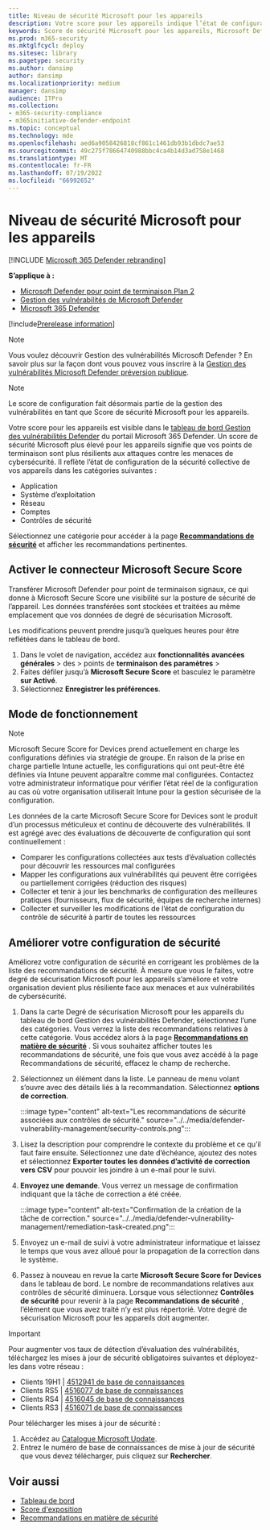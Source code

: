 ```yaml
---
title: Niveau de sécurité Microsoft pour les appareils
description: Votre score pour les appareils indique l’état de configuration de la sécurité collective de vos appareils dans l’application, le système d’exploitation, le réseau, les comptes et les contrôles de sécurité.
keywords: Score de sécurité Microsoft pour les appareils, Microsoft Defender pour point de terminaison score de sécurité Microsoft pour les appareils, degré de sécurisation, score de configuration, Gestion des menaces et des vulnérabilités, contrôles de sécurité, opportunités d’amélioration, score de configuration de sécurité au fil du temps, sécurité posture, base de référence
ms.prod: m365-security
ms.mktglfcycl: deploy
ms.sitesec: library
ms.pagetype: security
ms.author: dansimp
author: dansimp
ms.localizationpriority: medium
manager: dansimp
audience: ITPro
ms.collection:
- m365-security-compliance
- m365initiative-defender-endpoint
ms.topic: conceptual
ms.technology: mde
ms.openlocfilehash: aed6a9058426818cf861c1461db93b1dbdc7ae53
ms.sourcegitcommit: 49c275f78664740988bbc4ca4b14d3ad758e1468
ms.translationtype: MT
ms.contentlocale: fr-FR
ms.lasthandoff: 07/19/2022
ms.locfileid: "66992652"
---
```

# <a name="microsoft-secure-score-for-devices"></a>Niveau de sécurité Microsoft pour les appareils

[!INCLUDE [Microsoft 365 Defender rebranding](../../includes/microsoft-defender.md)]

**S’applique à :**

- [Microsoft Defender pour point de terminaison Plan 2](https://go.microsoft.com/fwlink/?linkid=2154037)
- [Gestion des vulnérabilités de Microsoft Defender](index.yml)
- [Microsoft 365 Defender](https://go.microsoft.com/fwlink/?linkid=2118804)

[!include[Prerelease information](../../includes/prerelease.md)]

>[!Note]
> Vous voulez découvrir Gestion des vulnérabilités Microsoft Defender ? En savoir plus sur la façon dont vous pouvez vous inscrire à la [Gestion des vulnérabilités Microsoft Defender préversion publique](../defender-vulnerability-management/get-defender-vulnerability-management.md).

> [!NOTE]
> Le score de configuration fait désormais partie de la gestion des vulnérabilités en tant que Score de sécurité Microsoft pour les appareils.

Votre score pour les appareils est visible dans le [tableau de bord Gestion des vulnérabilités Defender](tvm-dashboard-insights.md) du portail Microsoft 365 Defender. Un score de sécurité Microsoft plus élevé pour les appareils signifie que vos points de terminaison sont plus résilients aux attaques contre les menaces de cybersécurité. Il reflète l’état de configuration de la sécurité collective de vos appareils dans les catégories suivantes :

- Application
- Système d’exploitation
- Réseau
- Comptes
- Contrôles de sécurité

Sélectionnez une catégorie pour accéder à la page [**Recommandations de sécurité**](tvm-security-recommendation.md) et afficher les recommandations pertinentes.

## <a name="turn-on-the-microsoft-secure-score-connector"></a>Activer le connecteur Microsoft Secure Score

Transférer Microsoft Defender pour point de terminaison signaux, ce qui donne à Microsoft Secure Score une visibilité sur la posture de sécurité de l’appareil. Les données transférées sont stockées et traitées au même emplacement que vos données de degré de sécurisation Microsoft.

Les modifications peuvent prendre jusqu’à quelques heures pour être reflétées dans le tableau de bord.

1. Dans le volet de navigation, accédez aux **fonctionnalités** **avancées générales** \> des \> points de **terminaison** **des paramètres** \>
2. Faites défiler jusqu’à **Microsoft Secure Score** et basculez le paramètre **sur Activé**.
3. Sélectionnez **Enregistrer les préférences**.

## <a name="how-it-works"></a>Mode de fonctionnement

> [!NOTE]
> Microsoft Secure Score for Devices prend actuellement en charge les configurations définies via stratégie de groupe. En raison de la prise en charge partielle Intune actuelle, les configurations qui ont peut-être été définies via Intune peuvent apparaître comme mal configurées. Contactez votre administrateur informatique pour vérifier l’état réel de la configuration au cas où votre organisation utiliserait Intune pour la gestion sécurisée de la configuration.

Les données de la carte Microsoft Secure Score for Devices sont le produit d’un processus méticuleux et continu de découverte des vulnérabilités. Il est agrégé avec des évaluations de découverte de configuration qui sont continuellement :

- Comparer les configurations collectées aux tests d’évaluation collectés pour découvrir les ressources mal configurées
- Mapper les configurations aux vulnérabilités qui peuvent être corrigées ou partiellement corrigées (réduction des risques)
- Collecter et tenir à jour les benchmarks de configuration des meilleures pratiques (fournisseurs, flux de sécurité, équipes de recherche internes)
- Collecter et surveiller les modifications de l’état de configuration du contrôle de sécurité à partir de toutes les ressources

## <a name="improve-your-security-configuration"></a>Améliorer votre configuration de sécurité

Améliorez votre configuration de sécurité en corrigeant les problèmes de la liste des recommandations de sécurité. À mesure que vous le faites, votre degré de sécurisation Microsoft pour les appareils s’améliore et votre organisation devient plus résiliente face aux menaces et aux vulnérabilités de cybersécurité.

1. Dans la carte Degré de sécurisation Microsoft pour les appareils du tableau de bord Gestion des vulnérabilités Defender, sélectionnez l’une des catégories. Vous verrez la liste des recommandations relatives à cette catégorie. Vous accédez alors à la page [**Recommandations en matière de sécurité**](tvm-security-recommendation.md) . Si vous souhaitez afficher toutes les recommandations de sécurité, une fois que vous avez accédé à la page Recommandations de sécurité, effacez le champ de recherche.

2. Sélectionnez un élément dans la liste. Le panneau de menu volant s’ouvre avec des détails liés à la recommandation. Sélectionnez **options de correction**.

   :::image type="content" alt-text="Les recommandations de sécurité associées aux contrôles de sécurité." source="../../media/defender-vulnerability-management/security-controls.png":::

3. Lisez la description pour comprendre le contexte du problème et ce qu’il faut faire ensuite. Sélectionnez une date d’échéance, ajoutez des notes et sélectionnez **Exporter toutes les données d’activité de correction vers CSV** pour pouvoir les joindre à un e-mail pour le suivi.

4. **Envoyez une demande**. Vous verrez un message de confirmation indiquant que la tâche de correction a été créée.

   :::image type="content" alt-text="Confirmation de la création de la tâche de correction." source="../../media/defender-vulnerability-management/remediation-task-created.png":::

5. Envoyez un e-mail de suivi à votre administrateur informatique et laissez le temps que vous avez alloué pour la propagation de la correction dans le système.

6. Passez à nouveau en revue la carte **Microsoft Secure Score for Devices** dans le tableau de bord. Le nombre de recommandations relatives aux contrôles de sécurité diminuera. Lorsque vous sélectionnez **Contrôles de sécurité** pour revenir à la page **Recommandations de sécurité** , l’élément que vous avez traité n’y est plus répertorié. Votre degré de sécurisation Microsoft pour les appareils doit augmenter.

> [!IMPORTANT]
>Pour augmenter vos taux de détection d’évaluation des vulnérabilités, téléchargez les mises à jour de sécurité obligatoires suivantes et déployez-les dans votre réseau :
>
> - Clients 19H1 | [4512941 de base de connaissances](https://support.microsoft.com/help/4512941/windows-10-update-kb4512941)
> - Clients RS5 | [4516077 de base de connaissances](https://support.microsoft.com/help/4516077/windows-10-update-kb4516077)
> - Clients RS4 | [4516045 de base de connaissances](https://support.microsoft.com/help/4516045/windows-10-update-kb4516045)
> - Clients RS3 | [4516071 de base de connaissances](https://support.microsoft.com/help/4516071/windows-10-update-kb4516071)
>
> Pour télécharger les mises à jour de sécurité :
>
> 1. Accédez au [Catalogue Microsoft Update](https://www.catalog.update.microsoft.com/home.aspx).
> 2. Entrez le numéro de base de connaissances de mise à jour de sécurité que vous devez télécharger, puis cliquez sur **Rechercher**.

## <a name="related-topics"></a>Voir aussi

- [Tableau de bord](tvm-dashboard-insights.md)
- [Score d'exposition](tvm-exposure-score.md)
- [Recommandations en matière de sécurité](tvm-security-recommendation.md)
